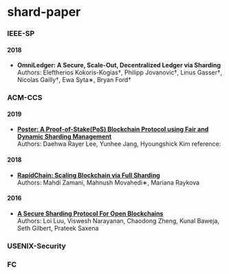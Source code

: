 # shard-paper
### IEEE-SP
#### 2018
* <b>OmniLedger: A Secure, Scale-Out, Decentralized Ledger via Sharding</b><br>
Authors: Eleftherios Kokoris-Kogias†, Philipp Jovanovic†, Linus Gasser†, Nicolas Gailly†, Ewa Syta∗, Bryan Ford† 
### ACM-CCS
#### 2019
* [<b>Poster: A Proof-of-Stake(PoS) Blockchain Protocol using Fair and Dynamic Sharding Management</b>](https://dl.acm.org/doi/abs/10.1145/3319535.3363254)<br>
Authors: Daehwa Rayer Lee, Yunhee Jang, Hyoungshick Kim
reference:
#### 2018
* [<b>RapidChain: Scaling Blockchain via Full Sharding</b>](https://dl.acm.org/doi/abs/10.1145/3243734.3243853)<br>
Authors: Mahdi Zamani, Mahnush Movahedi∗, Mariana Raykova
#### 2016
* [<b>A Secure Sharding Protocol For Open Blockchains</b>](https://dl.acm.org/doi/abs/10.1145/2976749.2978389)<br>
Authors: Loi Luu, Viswesh Narayanan, Chaodong Zheng, Kunal Baweja, Seth Gilbert, Prateek Saxena
### USENIX-Security
### FC
